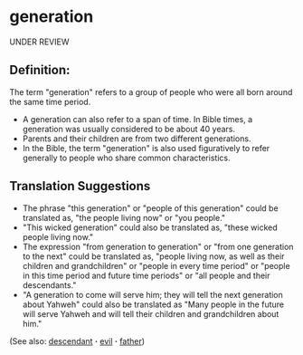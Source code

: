 # generation #
UNDER REVIEW

## Definition: ##

The term "generation" refers to a group of people who were all born around the same time period.

 * A generation can also refer to a span of time. In Bible times, a generation was usually considered to be about 40 years.
 * Parents and their children are from two different generations.
 * In the Bible, the term "generation" is also used figuratively to refer generally to people who share common characteristics. 

## Translation Suggestions ##

 * The phrase "this generation" or "people of this generation" could be translated as, "the people living now" or "you people."
 * "This wicked generation" could also be translated as, "these wicked people living now."
 * The expression "from generation to generation" or "from one generation to the next" could be translated as, "people living now, as well as their children and grandchildren" or "people in every time period" or "people in this time period and future time periods" or "all people and their descendants."
 * "A generation to come will serve him; they will tell the next generation about Yahweh" could also be translated as "Many people in the future will serve Yahweh and will tell their children and grandchildren about him."

(See also: [descendant](../other/descendant.md) **·** [evil](../kt/evil.md) **·** [father](../other/father.md))

